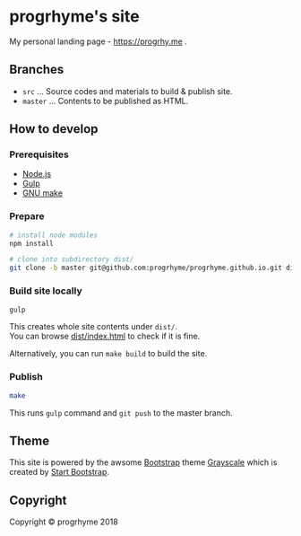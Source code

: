 # progrhyme's site

My personal landing page - https://progrhy.me .

## Branches

- `src` ... Source codes and materials to build & publish site.
- `master` ... Contents to be published as HTML.

## How to develop

### Prerequisites

- [Node.js](https://nodejs.org/)
- [Gulp](https://gulpjs.com/)
- [GNU make](https://www.gnu.org/software/make/manual/make.html)

### Prepare

```sh
# install node modules
npm install

# clone into subdirectory dist/
git clone -b master git@github.com:progrhyme/progrhyme.github.io.git dist
```

### Build site locally

```sh
gulp
```

This creates whole site contents under `dist/`.  
You can browse <u>dist/index.html</u> to check if it is fine.

Alternatively, you can run `make build` to build the site.

### Publish

```sh
make
```

This runs `gulp` command and `git push` to the master branch.

## Theme

This site is powered by the awsome [Bootstrap](http://getbootstrap.com/) theme
[Grayscale](http://startbootstrap.com/template-overviews/grayscale/) which is created by
[Start Bootstrap](http://startbootstrap.com/).

## Copyright

Copyright &copy; progrhyme 2018
